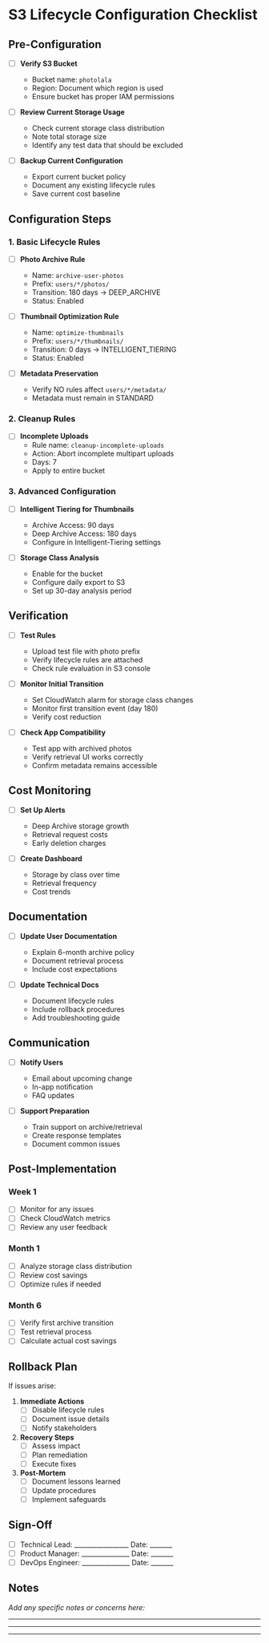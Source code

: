 # S3 Lifecycle Configuration Checklist

## Pre-Configuration

- [ ] **Verify S3 Bucket**
  - Bucket name: `photolala`
  - Region: Document which region is used
  - Ensure bucket has proper IAM permissions

- [ ] **Review Current Storage Usage**
  - Check current storage class distribution
  - Note total storage size
  - Identify any test data that should be excluded

- [ ] **Backup Current Configuration**
  - Export current bucket policy
  - Document any existing lifecycle rules
  - Save current cost baseline

## Configuration Steps

### 1. Basic Lifecycle Rules

- [ ] **Photo Archive Rule**
  - Name: `archive-user-photos`
  - Prefix: `users/*/photos/`
  - Transition: 180 days → DEEP_ARCHIVE
  - Status: Enabled

- [ ] **Thumbnail Optimization Rule**
  - Name: `optimize-thumbnails`
  - Prefix: `users/*/thumbnails/`
  - Transition: 0 days → INTELLIGENT_TIERING
  - Status: Enabled

- [ ] **Metadata Preservation**
  - Verify NO rules affect `users/*/metadata/`
  - Metadata must remain in STANDARD

### 2. Cleanup Rules

- [ ] **Incomplete Uploads**
  - Rule name: `cleanup-incomplete-uploads`
  - Action: Abort incomplete multipart uploads
  - Days: 7
  - Apply to entire bucket

### 3. Advanced Configuration

- [ ] **Intelligent Tiering for Thumbnails**
  - Archive Access: 90 days
  - Deep Archive Access: 180 days
  - Configure in Intelligent-Tiering settings

- [ ] **Storage Class Analysis**
  - Enable for the bucket
  - Configure daily export to S3
  - Set up 30-day analysis period

## Verification

- [ ] **Test Rules**
  - Upload test file with photo prefix
  - Verify lifecycle rules are attached
  - Check rule evaluation in S3 console

- [ ] **Monitor Initial Transition**
  - Set CloudWatch alarm for storage class changes
  - Monitor first transition event (day 180)
  - Verify cost reduction

- [ ] **Check App Compatibility**
  - Test app with archived photos
  - Verify retrieval UI works correctly
  - Confirm metadata remains accessible

## Cost Monitoring

- [ ] **Set Up Alerts**
  - Deep Archive storage growth
  - Retrieval request costs
  - Early deletion charges

- [ ] **Create Dashboard**
  - Storage by class over time
  - Retrieval frequency
  - Cost trends

## Documentation

- [ ] **Update User Documentation**
  - Explain 6-month archive policy
  - Document retrieval process
  - Include cost expectations

- [ ] **Update Technical Docs**
  - Document lifecycle rules
  - Include rollback procedures
  - Add troubleshooting guide

## Communication

- [ ] **Notify Users**
  - Email about upcoming change
  - In-app notification
  - FAQ updates

- [ ] **Support Preparation**
  - Train support on archive/retrieval
  - Create response templates
  - Document common issues

## Post-Implementation

### Week 1
- [ ] Monitor for any issues
- [ ] Check CloudWatch metrics
- [ ] Review any user feedback

### Month 1
- [ ] Analyze storage class distribution
- [ ] Review cost savings
- [ ] Optimize rules if needed

### Month 6
- [ ] Verify first archive transition
- [ ] Test retrieval process
- [ ] Calculate actual cost savings

## Rollback Plan

If issues arise:

1. **Immediate Actions**
   - [ ] Disable lifecycle rules
   - [ ] Document issue details
   - [ ] Notify stakeholders

2. **Recovery Steps**
   - [ ] Assess impact
   - [ ] Plan remediation
   - [ ] Execute fixes

3. **Post-Mortem**
   - [ ] Document lessons learned
   - [ ] Update procedures
   - [ ] Implement safeguards

## Sign-Off

- [ ] Technical Lead: _________________ Date: _______
- [ ] Product Manager: _______________ Date: _______
- [ ] DevOps Engineer: _______________ Date: _______

## Notes

_Add any specific notes or concerns here:_

_______________________________________________
_______________________________________________
_______________________________________________